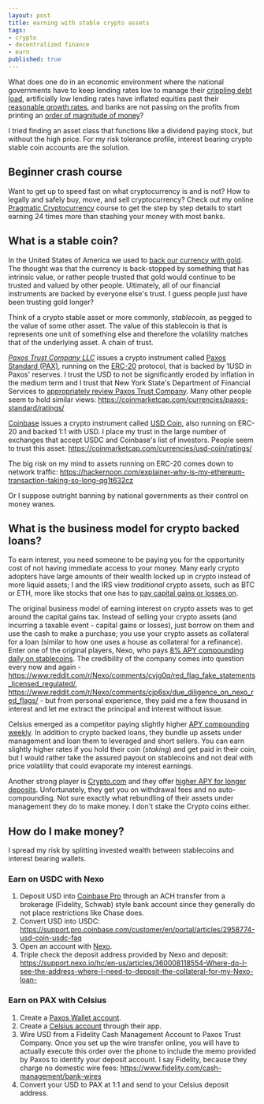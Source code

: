 ```yaml
---
layout: post
title: earning with stable crypto assets
tags:
- crypto
- decentralized finance
- earn
published: true
---
```

What does one do in an economic environment where the national governments have to keep lending rates low
to manage their [crippling debt load](https://en.wikipedia.org/wiki/List_of_countries_by_external_debt),
artificially low lending rates have inflated equities past their [reasonable growth rates](https://www.investopedia.com/terms/p/price-earningsratio.asp),
and banks are not passing on the profits from printing an [order of magnitude of money](https://www.investopedia.com/terms/t/tier-1-leverage-ratio.asp)?

I tried finding an asset class that functions like a dividend paying stock, but without the high price.
For my risk tolerance profile, interest bearing crypto stable coin accounts are the solution.

## Beginner crash course
Want to get up to speed fast on what cryptocurrency is and is not? How to legally and safely buy, move, and sell cryptocurrency?
Check out my online [Pragmatic Cryptocurrency](https://learn.vraidsys.com/?memberpressproduct=pragmatic-cryptocurrency)
course to get the step by step details to start earning 24 times more than stashing your money with most banks. 

## What is a stable coin?
In the United States of America we used to [back our currency with gold](https://www.investopedia.com/ask/answers/09/gold-standard.asp).
The thought was that the currency is back-stopped by something that has intrinsic value, or rather people trusted that gold would continue to be
trusted and valued by other people. Ultimately, all of our financial instruments are backed by everyone else's trust.
I guess people just have been trusting gold longer?

Think of a crypto stable asset or more commonly, _stablecoin_, as pegged to the value of some other asset.
The value of this stablecoin is that is represents one unit of something else and therefore the volatility
matches that of the underlying asset. A chain of trust.

[_Paxos Trust Company LLC_](https://www.paxos.com/) issues a crypto instrument
called [Paxos Standard (PAX)](https://www.paxos.com/pax/), running on the
[ERC-20](https://www.investopedia.com/news/what-erc20-and-what-does-it-mean-ethereum/) protocol, that
is backed by 1USD in Paxos' reserves. I trust the USD to not be significantly eroded by inflation in the medium term and
I trust that New York State's Department of Financial Services to [appropriately review Paxos Trust Company](https://www.dfs.ny.gov/about/press/pr1809101.htm).
Many other people seem to hold similar views: <https://coinmarketcap.com/currencies/paxos-standard/ratings/>

[Coinbase](https://www.coinbase.com/about) issues a crypto instrument called [USD Coin](https://www.centre.io/usdc),
also running on ERC-20 and backed 1:1 with USD. I place my trust in the large number of exchanges that accept USDC
and Coinbase's list of investors. People seem to trust this asset: <https://coinmarketcap.com/currencies/usd-coin/ratings/>

The big risk on my mind to assets running on ERC-20 comes down to network traffic: <https://hackernoon.com/explainer-why-is-my-ethereum-transaction-taking-so-long-qg1t632cz>

Or I suppose outright banning by national governments as their control on money wanes.

## What is the business model for crypto backed loans?
To earn interest, you need someone to be paying you for the opportunity cost of not having immediate access to your money.
Many early crypto adopters have large amounts of their wealth locked up in crypto instead of more liquid assets;
I and the IRS view _traditional_ crypto assets, such as BTC or ETH, more like stocks that one has to [pay capital gains or losses on](https://www.irs.gov/pub/irs-drop/n-14-21.pdf).

The original business model of earning interest on crypto assets was to get around the capital gains tax.
Instead of selling your crypto assets (and incurring a taxable event - capital gains or losses),
just borrow on them and use the cash to make a purchase;
you use your crypto assets as collateral for a loan (similar to how one uses a house as collateral for a refinance).
Enter one of the original players, Nexo, who pays [8% APY compounding daily on stablecoins](https://nexo.io/earn-interest).
The credibility of the company comes into question every now and again - <https://www.reddit.com/r/Nexo/comments/cvjg0q/red_flag_fake_statements_licensed_regulated/>, <https://www.reddit.com/r/Nexo/comments/cjp6sx/due_diligence_on_nexo_red_flags/> - but from personal experience,
they paid me a few thousand in interest and let me extract the principal and interest without issue.

Celsius emerged as a competitor paying slightly higher [APY compounding weekly](https://celsius.network/earn-interest-on-your-crypto/).
In addition to crypto backed loans, they bundle up assets under management and loan them to leveraged and short sellers.
You can earn slightly higher rates if you hold their coin (_staking_) and get paid in their coin, but I would rather take the assured payout
on stablecoins and not deal with price volatility that could evaporate my interest earnings.

Another strong player is [Crypto.com](https://platinum.crypto.com/r/j9cd8tadum) and they offer [higher APY for longer deposits](https://crypto.com/en/earn.html).
Unfortunately, they get you on withdrawal fees and no auto-compounding. Not sure exactly what rebundling of their
assets under management they do to make money. I don't stake the Crypto coins either.

## How do I make money?
I spread my risk by splitting invested wealth between stablecoins and interest bearing wallets.

### Earn on USDC with Nexo
1. Deposit USD into [Coinbase Pro](https://pro.coinbase.com) through an ACH transfer from a brokerage (Fidelity, Schwab) style bank account since they generally do not place restrictions like Chase does.
1. Convert USD into USDC: <https://support.pro.coinbase.com/customer/en/portal/articles/2958774-usd-coin-usdc-faq>
1. Open an account with [Nexo](https://nexo.io/ref/wnu0bedagl?src=web-links).
1. Triple check the deposit address provided by Nexo and deposit: <https://support.nexo.io/hc/en-us/articles/360008118554-Where-do-I-see-the-address-where-I-need-to-deposit-the-collateral-for-my-Nexo-loan->

### Earn on PAX with Celsius
1. Create a [Paxos Wallet account](https://account.paxos.com/wallet).
1. Create a [Celsius account](https://celsiusnetwork.app.link/139363bfc0) through their app.
1. Wire USD from a Fidelity Cash Management Account to Paxos Trust Company.
Once you set up the wire transfer online, you will have to actually execute this order over the phone to include the memo provided by Paxos to identify your deposit account.
I say Fidelity, because they charge no domestic wire fees: <https://www.fidelity.com/cash-management/bank-wires>
1. Convert your USD to PAX at 1:1 and send to your Celsius deposit address.
